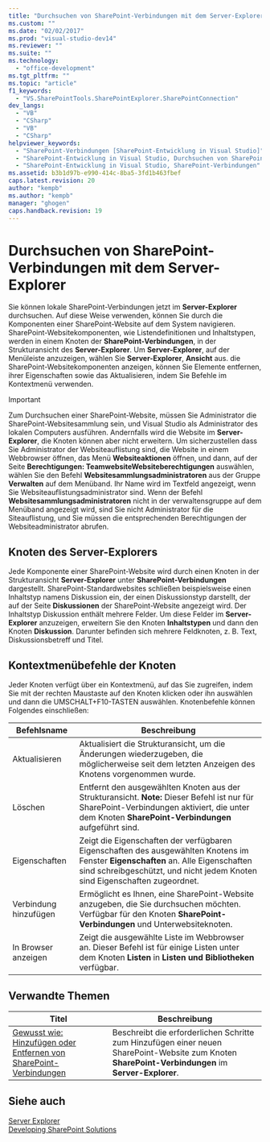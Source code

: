 ```yaml
---
title: "Durchsuchen von SharePoint-Verbindungen mit dem Server-Explorer"
ms.custom: ""
ms.date: "02/02/2017"
ms.prod: "visual-studio-dev14"
ms.reviewer: ""
ms.suite: ""
ms.technology: 
  - "office-development"
ms.tgt_pltfrm: ""
ms.topic: "article"
f1_keywords: 
  - "VS.SharePointTools.SharePointExplorer.SharePointConnection"
dev_langs: 
  - "VB"
  - "CSharp"
  - "VB"
  - "CSharp"
helpviewer_keywords: 
  - "SharePoint-Verbindungen [SharePoint-Entwicklung in Visual Studio]"
  - "SharePoint-Entwicklung in Visual Studio, Durchsuchen von SharePoint-Websites"
  - "SharePoint-Entwicklung in Visual Studio, SharePoint-Verbindungen"
ms.assetid: b3b1d97b-e990-414c-8ba5-3fd1b463fbef
caps.latest.revision: 20
author: "kempb"
ms.author: "kempb"
manager: "ghogen"
caps.handback.revision: 19
---
```

# Durchsuchen von SharePoint-Verbindungen mit dem Server-Explorer
  Sie können lokale SharePoint\-Verbindungen jetzt im **Server\-Explorer** durchsuchen.  Auf diese Weise verwenden, können Sie durch die Komponenten einer SharePoint\-Website auf dem System navigieren.  SharePoint\-Websitekomponenten, wie Listendefinitionen und Inhaltstypen, werden in einem Knoten der **SharePoint\-Verbindungen**, in der Strukturansicht des **Server\-Explorer**.  Um **Server\-Explorer**, auf der Menüleiste anzuzeigen, wählen Sie **Server\-Explorer**, **Ansicht** aus.  die SharePoint\-Websitekomponenten anzeigen, können Sie Elemente entfernen, ihrer Eigenschaften sowie das Aktualisieren, indem Sie Befehle im Kontextmenü verwenden.  
  
> [!IMPORTANT]  
>  Zum Durchsuchen einer SharePoint\-Website, müssen Sie Administrator die SharePoint\-Websitesammlung sein, und Visual Studio als Administrator des lokalen Computers ausführen.  Andernfalls wird die Website im **Server\-Explorer**, die Knoten können aber nicht erweitern.  Um sicherzustellen dass Sie Administrator der Websiteauflistung sind, die Website in einem Webbrowser öffnen, das Menü **Websiteaktionen** öffnen, und dann, auf der Seite **Berechtigungen: TeamwebsiteWebsiteberechtigungen** auswählen, wählen Sie den Befehl **Websitesammlungsadministratoren** aus der Gruppe **Verwalten** auf dem Menüband.  Ihr Name wird im Textfeld angezeigt, wenn Sie Websiteauflistungsadministrator sind.  Wenn der Befehl **Websitesammlungsadministratoren** nicht in der verwaltensgruppe auf dem Menüband angezeigt wird, sind Sie nicht Administrator für die Siteauflistung, und Sie müssen die entsprechenden Berechtigungen der Websiteadministrator abrufen.  
  
## Knoten des Server\-Explorers  
 Jede Komponente einer SharePoint\-Website wird durch einen Knoten in der Strukturansicht **Server\-Explorer** unter **SharePoint\-Verbindungen** dargestellt.  SharePoint\-Standardwebsites schließen beispielsweise einen Inhaltstyp namens Diskussion ein, der einen Diskussionstyp darstellt, der auf der Seite **Diskussionen** der SharePoint\-Website angezeigt wird.  Der Inhaltstyp Diskussion enthält mehrere Felder.  Um diese Felder im **Server\-Explorer** anzuzeigen, erweitern Sie den Knoten **Inhaltstypen** und dann den Knoten **Diskussion**.  Darunter befinden sich mehrere Feldknoten, z. B. Text, Diskussionsbetreff und Titel.  
  
## Kontextmenübefehle der Knoten  
 Jeder Knoten verfügt über ein Kontextmenü, auf das Sie zugreifen, indem Sie mit der rechten Maustaste auf den Knoten klicken oder ihn auswählen und dann die UMSCHALT\+F10\-TASTEN auswählen.  Knotenbefehle können Folgendes einschließen:  
  
|Befehlsname|**Beschreibung**|  
|-----------------|----------------------|  
|Aktualisieren|Aktualisiert die Strukturansicht, um die Änderungen wiederzugeben, die möglicherweise seit dem letzten Anzeigen des Knotens vorgenommen wurde.|  
|Löschen|Entfernt den ausgewählten Knoten aus der Strukturansicht. **Note:**  Dieser Befehl ist nur für SharePoint\-Verbindungen aktiviert, die unter dem Knoten **SharePoint\-Verbindungen** aufgeführt sind.|  
|Eigenschaften|Zeigt die Eigenschaften der verfügbaren Eigenschaften des ausgewählten Knotens im Fenster **Eigenschaften** an.  Alle Eigenschaften sind schreibgeschützt, und nicht jedem Knoten sind Eigenschaften zugeordnet.|  
|Verbindung hinzufügen|Ermöglicht es Ihnen, eine SharePoint\-Website anzugeben, die Sie durchsuchen möchten.  Verfügbar für den Knoten **SharePoint\-Verbindungen** und Unterwebsiteknoten.|  
|In Browser anzeigen|Zeigt die ausgewählte Liste im Webbrowser an.  Dieser Befehl ist für einige Listen unter dem Knoten **Listen** in **Listen und Bibliotheken** verfügbar.|  
  
## Verwandte Themen  
  
|Titel|**Beschreibung**|  
|-----------|----------------------|  
|[Gewusst wie: Hinzufügen oder Entfernen von SharePoint-Verbindungen](../sharepoint/how-to-add-or-remove-sharepoint-connections.md)|Beschreibt die erforderlichen Schritte zum Hinzufügen einer neuen SharePoint\-Website zum Knoten **SharePoint\-Verbindungen** im **Server\-Explorer**.|  
  
## Siehe auch  
 [Server Explorer](http://msdn.microsoft.com/library/4ea29b3b-bbb2-45e4-9082-eaf635c41c4d)   
 [Developing SharePoint Solutions](../sharepoint/developing-sharepoint-solutions.md)  
  
  